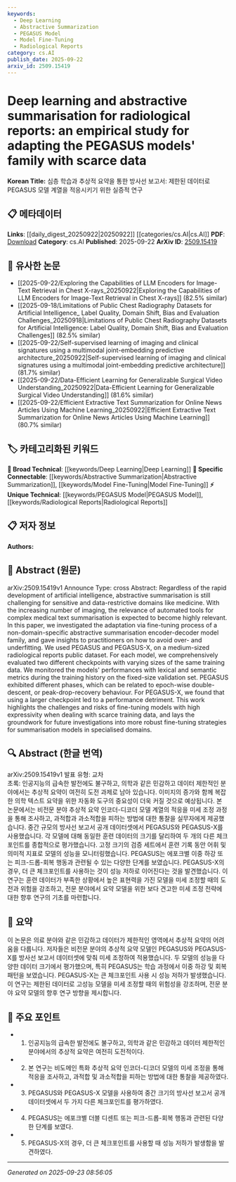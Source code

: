 ```yaml
---
keywords:
  - Deep Learning
  - Abstractive Summarization
  - PEGASUS Model
  - Model Fine-Tuning
  - Radiological Reports
category: cs.AI
publish_date: 2025-09-22
arxiv_id: 2509.15419
---
```


<!-- KEYWORD_LINKING_METADATA:
{
  "processed_timestamp": "2025-09-23T08:56:05.341344",
  "vocabulary_version": "1.0",
  "selected_keywords": [
    "Deep Learning",
    "Abstractive Summarization",
    "PEGASUS Model",
    "Model Fine-Tuning",
    "Radiological Reports"
  ],
  "rejected_keywords": [],
  "similarity_scores": {
    "Deep Learning": 0.85,
    "Abstractive Summarization": 0.88,
    "PEGASUS Model": 0.8,
    "Model Fine-Tuning": 0.82,
    "Radiological Reports": 0.78
  },
  "extraction_method": "AI_prompt_based",
  "budget_applied": true,
  "candidates_json": {
    "candidates": [
      {
        "surface": "Deep learning",
        "canonical": "Deep Learning",
        "aliases": [],
        "category": "broad_technical",
        "rationale": "Deep Learning is a foundational concept that connects to numerous advancements in AI and summarization models.",
        "novelty_score": 0.3,
        "connectivity_score": 0.9,
        "specificity_score": 0.6,
        "link_intent_score": 0.85
      },
      {
        "surface": "abstractive summarisation",
        "canonical": "Abstractive Summarization",
        "aliases": [
          "abstractive summarization"
        ],
        "category": "specific_connectable",
        "rationale": "Abstractive Summarization is a key technique in NLP that directly relates to the paper's focus on summarizing radiological reports.",
        "novelty_score": 0.7,
        "connectivity_score": 0.75,
        "specificity_score": 0.8,
        "link_intent_score": 0.88
      },
      {
        "surface": "PEGASUS",
        "canonical": "PEGASUS Model",
        "aliases": [
          "PEGASUS-X"
        ],
        "category": "unique_technical",
        "rationale": "The PEGASUS Model is central to the study and represents a specific application of deep learning in summarization.",
        "novelty_score": 0.85,
        "connectivity_score": 0.65,
        "specificity_score": 0.9,
        "link_intent_score": 0.8
      },
      {
        "surface": "fine-tuning",
        "canonical": "Model Fine-Tuning",
        "aliases": [
          "fine tuning"
        ],
        "category": "specific_connectable",
        "rationale": "Model Fine-Tuning is a critical process in adapting models to specific domains, which is a major theme of the paper.",
        "novelty_score": 0.55,
        "connectivity_score": 0.8,
        "specificity_score": 0.75,
        "link_intent_score": 0.82
      },
      {
        "surface": "radiological reports",
        "canonical": "Radiological Reports",
        "aliases": [],
        "category": "unique_technical",
        "rationale": "Radiological Reports are the specific domain of application for the summarization models discussed in the paper.",
        "novelty_score": 0.7,
        "connectivity_score": 0.6,
        "specificity_score": 0.85,
        "link_intent_score": 0.78
      }
    ],
    "ban_list_suggestions": [
      "model",
      "performance",
      "training data"
    ]
  },
  "decisions": [
    {
      "candidate_surface": "Deep learning",
      "resolved_canonical": "Deep Learning",
      "decision": "linked",
      "scores": {
        "novelty": 0.3,
        "connectivity": 0.9,
        "specificity": 0.6,
        "link_intent": 0.85
      }
    },
    {
      "candidate_surface": "abstractive summarisation",
      "resolved_canonical": "Abstractive Summarization",
      "decision": "linked",
      "scores": {
        "novelty": 0.7,
        "connectivity": 0.75,
        "specificity": 0.8,
        "link_intent": 0.88
      }
    },
    {
      "candidate_surface": "PEGASUS",
      "resolved_canonical": "PEGASUS Model",
      "decision": "linked",
      "scores": {
        "novelty": 0.85,
        "connectivity": 0.65,
        "specificity": 0.9,
        "link_intent": 0.8
      }
    },
    {
      "candidate_surface": "fine-tuning",
      "resolved_canonical": "Model Fine-Tuning",
      "decision": "linked",
      "scores": {
        "novelty": 0.55,
        "connectivity": 0.8,
        "specificity": 0.75,
        "link_intent": 0.82
      }
    },
    {
      "candidate_surface": "radiological reports",
      "resolved_canonical": "Radiological Reports",
      "decision": "linked",
      "scores": {
        "novelty": 0.7,
        "connectivity": 0.6,
        "specificity": 0.85,
        "link_intent": 0.78
      }
    }
  ]
}
-->

# Deep learning and abstractive summarisation for radiological reports: an empirical study for adapting the PEGASUS models' family with scarce data

**Korean Title:** 심층 학습과 추상적 요약을 통한 방사선 보고서: 제한된 데이터로 PEGASUS 모델 계열을 적응시키기 위한 실증적 연구

## 📋 메타데이터

**Links**: [[daily_digest_20250922|20250922]] [[categories/cs.AI|cs.AI]]
**PDF**: [Download](https://arxiv.org/pdf/2509.15419.pdf)
**Category**: cs.AI
**Published**: 2025-09-22
**ArXiv ID**: [2509.15419](https://arxiv.org/abs/2509.15419)

## 🔗 유사한 논문
- [[2025-09-22/Exploring the Capabilities of LLM Encoders for Image-Text Retrieval in Chest X-rays_20250922|Exploring the Capabilities of LLM Encoders for Image-Text Retrieval in Chest X-rays]] (82.5% similar)
- [[2025-09-18/Limitations of Public Chest Radiography Datasets for Artificial Intelligence_ Label Quality, Domain Shift, Bias and Evaluation Challenges_20250918|Limitations of Public Chest Radiography Datasets for Artificial Intelligence: Label Quality, Domain Shift, Bias and Evaluation Challenges]] (82.5% similar)
- [[2025-09-22/Self-supervised learning of imaging and clinical signatures using a multimodal joint-embedding predictive architecture_20250922|Self-supervised learning of imaging and clinical signatures using a multimodal joint-embedding predictive architecture]] (81.7% similar)
- [[2025-09-22/Data-Efficient Learning for Generalizable Surgical Video Understanding_20250922|Data-Efficient Learning for Generalizable Surgical Video Understanding]] (81.6% similar)
- [[2025-09-22/Efficient Extractive Text Summarization for Online News Articles Using Machine Learning_20250922|Efficient Extractive Text Summarization for Online News Articles Using Machine Learning]] (80.7% similar)

## 🏷️ 카테고리화된 키워드
**🧠 Broad Technical**: [[keywords/Deep Learning|Deep Learning]]
**🔗 Specific Connectable**: [[keywords/Abstractive Summarization|Abstractive Summarization]], [[keywords/Model Fine-Tuning|Model Fine-Tuning]]
**⚡ Unique Technical**: [[keywords/PEGASUS Model|PEGASUS Model]], [[keywords/Radiological Reports|Radiological Reports]]

## 📋 저자 정보

**Authors:** 

## 📄 Abstract (원문)

arXiv:2509.15419v1 Announce Type: cross 
Abstract: Regardless of the rapid development of artificial intelligence, abstractive summarisation is still challenging for sensitive and data-restrictive domains like medicine. With the increasing number of imaging, the relevance of automated tools for complex medical text summarisation is expected to become highly relevant. In this paper, we investigated the adaptation via fine-tuning process of a non-domain-specific abstractive summarisation encoder-decoder model family, and gave insights to practitioners on how to avoid over- and underfitting. We used PEGASUS and PEGASUS-X, on a medium-sized radiological reports public dataset. For each model, we comprehensively evaluated two different checkpoints with varying sizes of the same training data. We monitored the models' performances with lexical and semantic metrics during the training history on the fixed-size validation set. PEGASUS exhibited different phases, which can be related to epoch-wise double-descent, or peak-drop-recovery behaviour. For PEGASUS-X, we found that using a larger checkpoint led to a performance detriment. This work highlights the challenges and risks of fine-tuning models with high expressivity when dealing with scarce training data, and lays the groundwork for future investigations into more robust fine-tuning strategies for summarisation models in specialised domains.

## 🔍 Abstract (한글 번역)

arXiv:2509.15419v1 발표 유형: 교차  
초록: 인공지능의 급속한 발전에도 불구하고, 의학과 같은 민감하고 데이터 제한적인 분야에서는 추상적 요약이 여전히 도전 과제로 남아 있습니다. 이미지의 증가와 함께 복잡한 의학 텍스트 요약을 위한 자동화 도구의 중요성이 더욱 커질 것으로 예상됩니다. 본 논문에서는 비전문 분야 추상적 요약 인코더-디코더 모델 계열의 적응을 미세 조정 과정을 통해 조사하고, 과적합과 과소적합을 피하는 방법에 대한 통찰을 실무자에게 제공했습니다. 중간 규모의 방사선 보고서 공개 데이터셋에서 PEGASUS와 PEGASUS-X를 사용했습니다. 각 모델에 대해 동일한 훈련 데이터의 크기를 달리하여 두 개의 다른 체크포인트를 종합적으로 평가했습니다. 고정 크기의 검증 세트에서 훈련 기록 동안 어휘 및 의미적 지표로 모델의 성능을 모니터링했습니다. PEGASUS는 에포크별 이중 하강 또는 피크-드롭-회복 행동과 관련될 수 있는 다양한 단계를 보였습니다. PEGASUS-X의 경우, 더 큰 체크포인트를 사용하는 것이 성능 저하로 이어진다는 것을 발견했습니다. 이 연구는 훈련 데이터가 부족한 상황에서 높은 표현력을 가진 모델을 미세 조정할 때의 도전과 위험을 강조하고, 전문 분야에서 요약 모델을 위한 보다 견고한 미세 조정 전략에 대한 향후 연구의 기초를 마련합니다.

## 📝 요약

이 논문은 의료 분야와 같은 민감하고 데이터가 제한적인 영역에서 추상적 요약의 어려움을 다룹니다. 저자들은 비전문 분야의 추상적 요약 모델인 PEGASUS와 PEGASUS-X를 방사선 보고서 데이터셋에 맞춰 미세 조정하여 적용했습니다. 두 모델의 성능을 다양한 데이터 크기에서 평가했으며, 특히 PEGASUS는 학습 과정에서 이중 하강 및 회복 패턴을 보였습니다. PEGASUS-X는 큰 체크포인트 사용 시 성능 저하가 발생했습니다. 이 연구는 제한된 데이터로 고성능 모델을 미세 조정할 때의 위험성을 강조하며, 전문 분야 요약 모델의 향후 연구 방향을 제시합니다.

## 🎯 주요 포인트

- 1. 인공지능의 급속한 발전에도 불구하고, 의학과 같은 민감하고 데이터 제한적인 분야에서의 추상적 요약은 여전히 도전적이다.
- 2. 본 연구는 비도메인 특화 추상적 요약 인코더-디코더 모델의 미세 조정을 통해 적응을 조사하고, 과적합 및 과소적합을 피하는 방법에 대한 통찰을 제공하였다.
- 3. PEGASUS와 PEGASUS-X 모델을 사용하여 중간 크기의 방사선 보고서 공개 데이터셋에서 두 가지 다른 체크포인트를 평가하였다.
- 4. PEGASUS는 에포크별 더블 디센트 또는 피크-드롭-회복 행동과 관련된 다양한 단계를 보였다.
- 5. PEGASUS-X의 경우, 더 큰 체크포인트를 사용할 때 성능 저하가 발생함을 발견하였다.


---

*Generated on 2025-09-23 08:56:05*